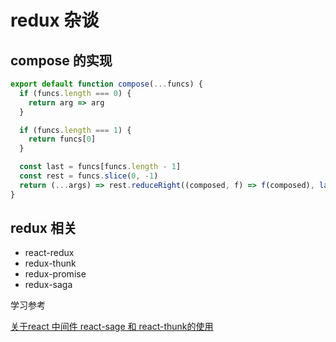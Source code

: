 # redux 杂谈

## compose 的实现

```js
export default function compose(...funcs) {
  if (funcs.length === 0) {
    return arg => arg
  }

  if (funcs.length === 1) {
    return funcs[0]
  }

  const last = funcs[funcs.length - 1]
  const rest = funcs.slice(0, -1)
  return (...args) => rest.reduceRight((composed, f) => f(composed), last(...args))
}
```
## redux 相关

- react-redux
- redux-thunk
- redux-promise
- redux-saga

学习参考

[关于react 中间件 react-sage 和 react-thunk的使用](https://juejin.cn/post/6844903989314584590)

